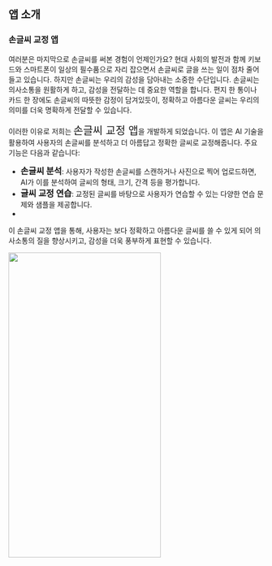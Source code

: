
## 앱 소개

### 손글씨 교정 앱

여러분은 마지막으로 손글씨를 써본 경험이 언제인가요? 현대 사회의 발전과 함께 키보드와 스마트폰이 일상의 필수품으로 자리 잡으면서 손글씨로 글을 쓰는 일이 점차 줄어들고 있습니다. 하지만 손글씨는 우리의 감성을 담아내는 소중한 수단입니다. 손글씨는 의사소통을 원활하게 하고, 감성을 전달하는 데 중요한 역할을 합니다. 편지 한 통이나 카드 한 장에도 손글씨의 따뜻한 감정이 담겨있듯이, 정확하고 아름다운 글씨는 우리의 의미를 더욱 명확하게 전달할 수 있습니다.

이러한 이유로 저희는 <span style="font-size:1.5em;">손글씨 교정 앱</span>을 개발하게 되었습니다. 이 앱은 AI 기술을 활용하여 사용자의 손글씨를 분석하고 더 아름답고 정확한 글씨로 교정해줍니다. 주요 기능은 다음과 같습니다:

- <span style="font-size:1.2em;">**손글씨 분석**</span>: 사용자가 작성한 손글씨를 스캔하거나 사진으로 찍어 업로드하면, AI가 이를 분석하여 글씨의 형태, 크기, 간격 등을 평가합니다.
- <span style="font-size:1.2em;">**글씨 교정 연습**</span>: 교정된 글씨를 바탕으로 사용자가 연습할 수 있는 다양한 연습 문제와 샘플을 제공합니다.
- 
이 손글씨 교정 앱을 통해, 사용자는 보다 정확하고 아름다운 글씨를 쓸 수 있게 되어 의사소통의 질을 향상시키고, 감성을 더욱 풍부하게 표현할 수 있습니다.

 <img src="https://github.com/Daehox/software-design/assets/173144919/00cf8285-cdec-4c16-8a52-fe8ff07b6905" width="300" height="600">
